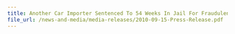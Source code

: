 ```yaml
---
title: Another Car Importer Sentenced To 54 Weeks In Jail For Fraudulent Evasion of Duty & GST
file_url: /news-and-media/media-releases/2010-09-15-Press-Release.pdf
---
```

